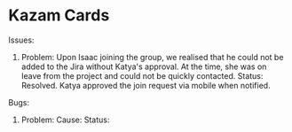 # Kazam Cards

Issues:

1.  Problem: Upon Isaac joining the group, we realised that he could not be added to the Jira without Katya's approval. At the time, she was on leave from the project and could not be quickly contacted.
    Status: Resolved. Katya approved the join request via mobile when notified.

Bugs:

1.  Problem:
    Cause:
    Status:
